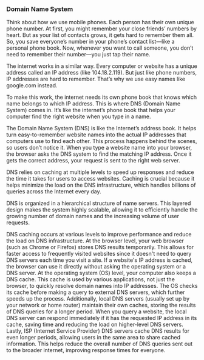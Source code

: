 ### Domain Name System 

Think about how we use mobile phones. Each person has their own unique phone number. At first, you might remember your close friends’ numbers by heart. But as your list of contacts grows, it gets hard to remember them all. So, you save everyone’s number in your phone’s contact list—like a personal phone book. Now, whenever you want to call someone, you don’t need to remember their number—you just tap their name.

The internet works in a similar way. Every computer or website has a unique address called an IP address (like 104.18.2.119). But just like phone numbers, IP addresses are hard to remember. That’s why we use easy names like google.com instead.

To make this work, the internet needs its own phone book that knows which name belongs to which IP address. This is where DNS (Domain Name System) comes in. It’s like the internet’s phone book that helps your computer find the right website when you type in a name.

The Domain Name System (DNS) is like the Internet’s address book. It helps turn easy-to-remember website names into the actual IP addresses that computers use to find each other. This process happens behind the scenes, so users don’t notice it. When you type a website name into your browser, the browser asks the DNS system to find the matching IP address. Once it gets the correct address, your request is sent to the right web server.

DNS relies on caching at multiple levels to speed up responses and reduce the time it takes for users to access websites. Caching is crucial because it helps minimize the load on the DNS infrastructure, which handles billions of queries across the Internet every day.

DNS is organized in a hierarchical structure of name servers. This layered design makes the system highly scalable, allowing it to efficiently handle the growing number of domain names and the increasing volume of user requests.

DNS caching occurs at various levels to improve performance and reduce the load on DNS infrastructure. At the browser level, your web browser (such as Chrome or Firefox) stores DNS results temporarily. This allows for faster access to frequently visited websites since it doesn't need to query DNS servers each time you visit a site. If a website's IP address is cached, the browser can use it directly without asking the operating system or a DNS server. At the operating system (OS) level, your computer also keeps a DNS cache. This cache is used by various applications, not just the browser, to quickly resolve domain names into IP addresses. The OS checks its cache before making a query to external DNS servers, which further speeds up the process. Additionally, local DNS servers (usually set up by your network or home router) maintain their own caches, storing the results of DNS queries for a longer period. When you query a website, the local DNS server can respond immediately if it has the requested IP address in its cache, saving time and reducing the load on higher-level DNS servers. Lastly, ISP (Internet Service Provider) DNS servers cache DNS results for even longer periods, allowing users in the same area to share cached information. This helps reduce the overall number of DNS queries sent out to the broader internet, improving response times for everyone.
